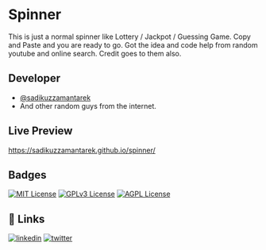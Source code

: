 
# Spinner

This is just a normal spinner like Lottery / Jackpot / Guessing Game. Copy and Paste and you are ready to go.
Got the idea and code help from random youtube and online search.
Credit goes to them also.
## Developer

- [@sadikuzzamantarek](https://www.github.com/sadikuzzamantarek)
- And other random guys from the internet.

## Live Preview

https://sadikuzzamantarek.github.io/spinner/


## Badges

[![MIT License](https://img.shields.io/badge/License-MIT-green.svg)](https://choosealicense.com/licenses/mit/)
[![GPLv3 License](https://img.shields.io/badge/License-GPL%20v3-yellow.svg)](https://opensource.org/licenses/)
[![AGPL License](https://img.shields.io/badge/license-AGPL-blue.svg)](http://www.gnu.org/licenses/agpl-3.0)


## 🔗 Links

[![linkedin](https://img.shields.io/badge/linkedin-0A66C2?style=for-the-badge&logo=linkedin&logoColor=white)](https://www.linkedin.com/in/sadik-uz-zaman/)
[![twitter](https://img.shields.io/badge/twitter-1DA1F2?style=for-the-badge&logo=twitter&logoColor=white)](https://twitter.com/sadik_tarek)

